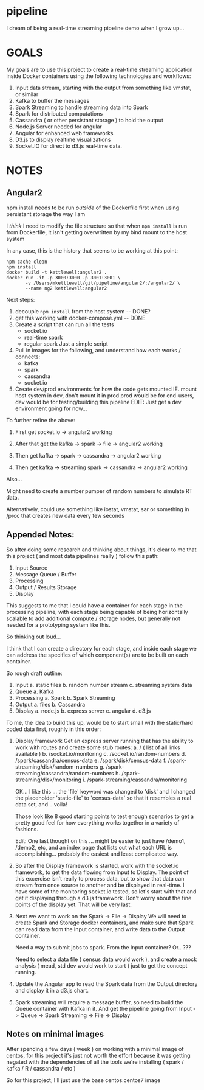 # pipeline

I dream of being a real-time streaming pipeline demo when I grow up...


# GOALS

My goals are to use this project to create a real-time
streaming application inside Docker containers using the
following technologies and workflows:

1. Input data stream, starting with the output from something like vmstat, or similar
2. Kafka to buffer the messages
3. Spark Streaming to handle streaming data into Spark
4. Spark for distributed computations
5. Cassandra ( or other persistant storage ) to hold the output
6. Node.js Server needed for angular
7. Angular for enhanced web frameworks
8. D3.js to display realtime visualizations
9. Socket.IO for direct to d3.js real-time data.


# NOTES

## Angular2

npm install needs to be run *outside* of the Dockerfile first when using
persistant storage the way I am

I *think* I need to modify the file structure so that when `npm install` is run
from Dockerfile, it isn't getting overwritten by my bind mount to the host system

In any case, this is the history that seems to be working at this point:

``` shell
npm cache clean
npm install
docker build -t kettlewell:angular2 .
docker run -it -p 3000:3000 -p 3001:3001 \
       -v /Users/mkettlewell/git/pipeline/angular2/:/angular2/ \
       --name ng2 kettlewell:angular2
```
Next steps:
1. decouple `npm install` from the host system -- DONE?
2. get this working with docker-compose.yml -- DONE
3. Create a script that can run all the tests
   + socket.io
   + real-time spark
   + regular spark
   Just a simple script
4. Pull in images for the following, and understand how each works / connects:
   + kafka
   + spark
   + cassandra
   + socket.io
5. Create dev/prod environments for how the code gets mounted
   IE. mount host system in dev, don't mount it in prod
       prod would be for end-users, dev would be for testing/building this pipeline
   EDIT: Just get a dev environment going for now...


To further refine the above:

1. First get socket.io -> angular2 working

2. After that get the kafka -> spark -> file -> angular2 working

3. Then get kafka -> spark -> cassandra -> angular2 working

4. Then get kafka -> streaming spark -> cassandra -> angular2 working

Also...

Might need to create a number pumper of random numbers to simulate RT data.

Alternatively, could use something like iostat, vmstat, sar or
something in /proc that creates new data every few seconds

## Appended Notes:

So after doing some research and thinking about things,
it's clear to me that this project ( and most data pipelines really )
follow this path:

1. Input Source
2. Message Queue / Buffer
3. Processing
4. Output / Results Storage
5. Display

This suggests to me that I could have a container for each stage
in the processing pipeline, with each stage being capable of being
horizontally scalable to add additional compute / storage nodes,
but generally not needed for a prototyping system like this.

So thinking out loud...

I think that I can create a directory for each stage, and inside
each stage we can address the specifics of which component(s) are
to be built on each container.

So rough draft outline:

1. Input
   a. static files
   b. random number stream
   c. streaming system data
2. Queue
   a. Kafka
3. Processing
   a. Spark
   b. Spark Streaming
4. Output
   a. files
   b. Cassandra
5. Display
   a. node.js
   b. express server
   c. angular
   d. d3.js


To me, the idea to build this up, would be to start small
with the static/hard coded data first, roughly in this order:

1. Display framework
   Get an express server running that has the ability to work with routes
   and create some stub routes:
       a. /  ( list of all links available )
       b. /socket.io/monitoring
       c. /socket.io/random-numbers
       d. /spark/cassandra/census-data
       e. /spark/disk/census-data
       f. /spark-streaming/disk/random-numbers
       g. /spark-streaming/cassandra/random-numbers
       h. /spark-streaming/disk/monitoring
       i. /spark-streaming/cassandra/monitoring

    OK... I like this ... the 'file' keyword was changed to 'disk'
    and I changed the placeholder 'static-file' to 'census-data'
    so that it resembles a real data set, and .. voila!

    Those look like 8 good starting points to test enough scenarios to get
    a pretty good feel for how everything works together in a variety of fashions.

   Edit:  One last thought on this ... might be easier to just have
   /demo1, /demo2, etc, and an index page that lists out what each URL
   is accomplishing... probably the easiest and least complicated way.

2. So after the Display framework is started, work with the socket.io framework, to get the data
   flowing from Input to Display. The point of this excercise isn't really to process data, but
   to show that data can stream from once source to another and be displayed in real-time. I have
   some of the monitoring socket.io tested, so let's start with that and get it displaying through
   a d3.js framework. Don't worry about the fine points of the display yet. That will be very last.

3. Next we want to work on the Spark -> File -> Display
   We will need to create Spark and Storage docker containers, and make sure that Spark
   can read data from the Input container, and write data to the Output container.

   Need a way to submit jobs to spark. From the Input container? Or.. ???

   Need to select a data file ( census data would work ), and create a mock analysis
   ( mead, std dev would work to start ) just to get the concept running.

4. Update the Angular app to read the Spark data from the Output directory and display it in
   a d3.js chart.

5. Spark streaming will require a message buffer, so need to build the Queue container with
   Kafka in it. And get the pipeline going from Input -> Queue -> Spark Streaming -> File -> Display

## Notes on minimal images
After spending a few days ( week ) on working with a minimal image of centos, for this project
it's just not worth the effort because it was getting negated with the dependencies of all the
tools we're installing ( spark / kafka / R / cassandra / etc )

So for this project, I'll just use the base centos:centos7 image